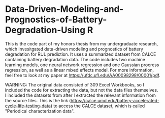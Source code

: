 # Data-Driven-Modeling-and-Prognostics-of-Battery-Degradation-Using R

This is the code part of my honors thesis from my undergraduate research, which invesitgated data-driven modeling and prognostics of battery degradation for RUL prediction. It uses a summarized dataset from CALCE containing battery degradation data. The code includes two machine learning models, one neural network regression and one Gaussian procress regression, as well as a linear mixed effects model. For more information, feel free to look at my paper at https://ufdc.ufl.edu/AA00098298/00001/pdf.

WARNING: The original data consisted of 309 Excel Workbooks, so I included the code for extracting the data, but not the data files themselves. I included the datasets from after I extracted the relevant information from the source files. This is the link (https://calce.umd.edu/battery-accelerated-cycle-life-testing-data) to access the CALCE dataset, which is called "Periodical characterization data". 
